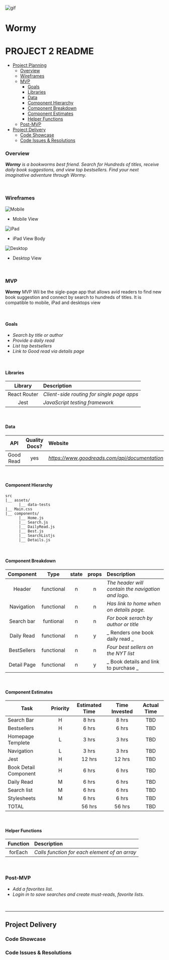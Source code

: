 ![gif](https://media.giphy.com/media/VgNctFELbNwdTNMWRs/giphy.gif)


# Wormy

# PROJECT 2 README <!-- omit in toc -->

- [Project Planning](#Project-Planning)
  - [Overview](#Overview)
  - [Wireframes](#Wireframes)
  - [MVP](#MVP)
    - [Goals](#Goals)
    - [Libraries](#Libraries)
    - [Data](#Data)
    - [Component Hierarchy](#Component-Hierarchy)
    - [Component Breakdown](#Component-Breakdown)
    - [Component Estimates](#Component-Estimates)
    - [Helper Functions](#Helper-Functions)
  - [Post-MVP](#Post-MVP)
- [Project Delivery](#Project-Delivery)
  - [Code Showcase](#Code-Showcase)
  - [Code Issues & Resolutions](#Code-Issues--Resolutions)


### Overview

_**Wormy** is a bookworms best friend. Search for Hundreds of titles, receive daily book suggestions, and view top bestsellers. Find your next imaginative adventure through Wormy._

<br>

### Wireframes


![Mobile](https://imgur.com/a/2WGJyDf)

- Mobile View

![iPad](https://imgur.com/a/swhUJHy)

- iPad View Body

![Desktop](https://imgur.com/sQLzXYr)

- Desktop View


<br>

### MVP

**Wormy** MVP Wil be the sigle-page app that allows avid readers to find new book suggestion and connect by search to hundreds of titles. It is compatible to mobile, iPad and desktops view

<br>

#### Goals

- _Search by title or author_
- _Provide a daily read_
- _List top bestsellers_
- _Link to Good read via details page_


<br>

#### Libraries


|     Library      | Description                                |
| :--------------: | :----------------------------------------- |
|   React Router   | _Client-side routing for single page apps_ |
|       Jest       |      _JavaScript testing framework_        |


<br>

#### Data



|    API     | Quality Docs? | Website       | Sample Query                            |
| :--------: | :-----------: | :------------ | :-------------------------------------- |
|Good Read| yes | _https://www.goodreads.com/api/documentation_ | _https://www.goodreads.com/search.xml?key=ybeFDV188bV1sTPf7xemw&q=Ender%27s+Game_ |

<br>

#### Component Hierarchy



```
src
|__ assets/
      |__ data-tests
|__ Main.css
|__ components/
      |__ Home.js
      |__ Search.js
      |__ DailyRead.js
      |__ Best.js
      |__ SearchListjs
      |__ Details.js
```

<br>

#### Component Breakdown


|  Component   |    Type    | state | props | Description                                                      |
| :----------: | :--------: | :---: | :---: | :--------------------------------------------------------------- |
|    Header    | functional |   n   |   n   | _The header will contain the navigation and logo._               |
|  Navigation  | functional |   n   |   n   | _Has link to home when on details page._       |
|   Search bar | funtional  |   n   |   n   | _For book serach by author or title_      |
| Daily Read  | functional |   n   |   y   | _ Renders one book daily read _                 |
| BestSellers | functional |   n   |   n   | _Four best sellers on the NYT list_ |
| Detail Page | functional |   n   |   y   | _ Book details and link to purchase _            |
<br>

#### Component Estimates


| Task                | Priority | Estimated Time | Time Invested | Actual Time |
| ------------------- | :------: | :------------: | :-----------: | :---------: |
| Search Bar   |    H     |     8 hrs      |     8 hrs     |     TBD    |
| Bestsellers  |    H     |     6 hrs      |     6 hrs     |     TBD    |
| Homepage  Templete |     L    |     3 hrs      |     3 hrs     |     TBD    |
| Navigation   |    L     |     3 hrs      |     3 hrs     |     TBD    |
| Jest  |    H     |     12 hrs      |     12 hrs     |     TBD    |
| Book Detail Component|    H     |     6 hrs      |     6 hrs     |     TBD     |
| Daily Read |    M     |     6 hrs      |     6 hrs     |     TBD    |
| Search list   |    M     |     6 hrs      |     6 hrs     |     TBD    |
| Stylesheets |    M     |     6 hrs      |     6 hrs     |     TBD    |
| TOTAL               |          |     56 hrs      |     56 hrs     |     TBD     |

<br>

#### Helper Functions


|  Function  | Description                                |
| :--------: | :----------------------------------------- |
| forEach| _Calls function for each element of an array_ |

<br>

### Post-MVP


- _Add a favorites list._
- _Login in to save searches and create must-reads, favorite lists._

<br>

***

## Project Delivery

### Code Showcase



### Code Issues & Resolutions


